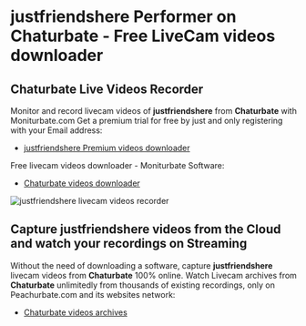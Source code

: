 # justfriendshere Performer on Chaturbate - Free LiveCam videos downloader

## Chaturbate Live Videos Recorder

Monitor and record livecam videos of **justfriendshere** from **Chaturbate** with Moniturbate.com
Get a premium trial for free by just and only registering with your Email address:
* [justfriendshere Premium videos downloader](https://moniturbate.com/request-demo-licence-key.html)

Free livecam videos downloader - Moniturbate Software:
* [Chaturbate videos downloader](https://moniturbate.com/moniturbate-download-software.html)

![justfriendshere livecam videos recorder](https://peachurnet.com/templates/moniturbate-software.png)


## Capture justfriendshere videos from the Cloud and watch your recordings on Streaming

Without the need of downloading a software, capture **justfriendshere** livecam videos from **Chaturbate** 100% online.
Watch Livecam archives from **Chaturbate** unlimitedly from thousands of existing recordings, only on Peachurbate.com and its websites network:
* [Chaturbate videos archives](https://peachurnet.com/)